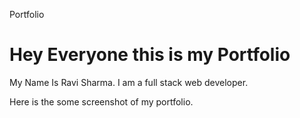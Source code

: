 Portfolio

<h1> Hey Everyone this is my Portfolio</h1>
My Name Is Ravi Sharma. I am  a full stack web developer. 

Here is the some screenshot of my portfolio.

<a href="./Utils/Ravi_portfolio.png">
</a>